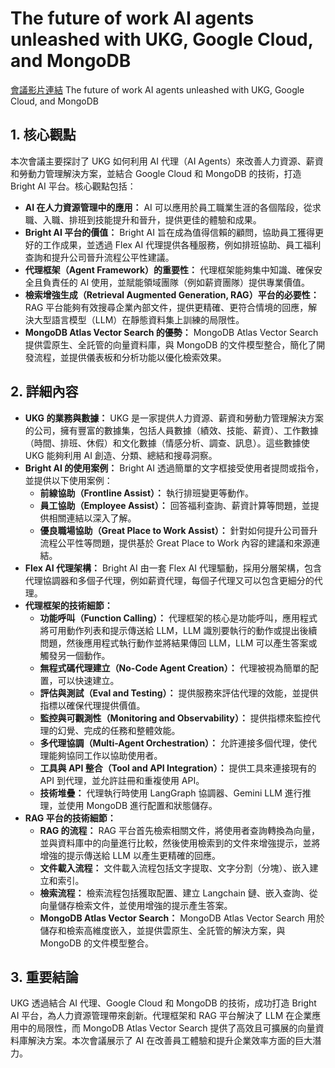 # The future of work AI agents unleashed with UKG, Google Cloud, and MongoDB
[會議影片連結](https://www.youtube.com/watch?v=ZpSN1F9ESvQ)
The future of work AI agents unleashed with UKG, Google Cloud, and MongoDB

## 1. 核心觀點

本次會議主要探討了 UKG 如何利用 AI 代理（AI Agents）來改善人力資源、薪資和勞動力管理解決方案，並結合 Google Cloud 和 MongoDB 的技術，打造 Bright AI 平台。核心觀點包括：

*   **AI 在人力資源管理中的應用：** AI 可以應用於員工職業生涯的各個階段，從求職、入職、排班到技能提升和晉升，提供更佳的體驗和成果。
*   **Bright AI 平台的價值：** Bright AI 旨在成為值得信賴的顧問，協助員工獲得更好的工作成果，並透過 Flex AI 代理提供各種服務，例如排班協助、員工福利查詢和提升公司晉升流程公平性建議。
*   **代理框架（Agent Framework）的重要性：** 代理框架能夠集中知識、確保安全且負責任的 AI 使用，並賦能領域團隊（例如薪資團隊）提供專業價值。
*   **檢索增強生成（Retrieval Augmented Generation, RAG）平台的必要性：** RAG 平台能夠有效搜尋企業內部文件，提供更精確、更符合情境的回應，解決大型語言模型（LLM）在靜態資料集上訓練的局限性。
*   **MongoDB Atlas Vector Search 的優勢：** MongoDB Atlas Vector Search 提供雲原生、全託管的向量資料庫，與 MongoDB 的文件模型整合，簡化了開發流程，並提供儀表板和分析功能以優化檢索效果。

## 2. 詳細內容

*   **UKG 的業務與數據：** UKG 是一家提供人力資源、薪資和勞動力管理解決方案的公司，擁有豐富的數據集，包括人員數據（績效、技能、薪資）、工作數據（時間、排班、休假）和文化數據（情感分析、調查、訊息）。這些數據使 UKG 能夠利用 AI 創造、分類、總結和搜尋洞察。
*   **Bright AI 的使用案例：** Bright AI 透過簡單的文字框接受使用者提問或指令，並提供以下使用案例：
    *   **前線協助（Frontline Assist）：** 執行排班變更等動作。
    *   **員工協助（Employee Assist）：** 回答福利查詢、薪資計算等問題，並提供相關連結以深入了解。
    *   **優良職場協助（Great Place to Work Assist）：** 針對如何提升公司晉升流程公平性等問題，提供基於 Great Place to Work 內容的建議和來源連結。
*   **Flex AI 代理架構：** Bright AI 由一套 Flex AI 代理驅動，採用分層架構，包含代理協調器和多個子代理，例如薪資代理，每個子代理又可以包含更細分的代理。
*   **代理框架的技術細節：**
    *   **功能呼叫（Function Calling）：** 代理框架的核心是功能呼叫，應用程式將可用動作列表和提示傳送給 LLM，LLM 識別要執行的動作或提出後續問題，然後應用程式執行動作並將結果傳回 LLM，LLM 可以產生答案或觸發另一個動作。
    *   **無程式碼代理建立（No-Code Agent Creation）：** 代理被視為簡單的配置，可以快速建立。
    *   **評估與測試（Eval and Testing）：** 提供服務來評估代理的效能，並提供指標以確保代理提供價值。
    *   **監控與可觀測性（Monitoring and Observability）：** 提供指標來監控代理的幻覺、完成的任務和整體效能。
    *   **多代理協調（Multi-Agent Orchestration）：** 允許連接多個代理，使代理能夠協同工作以協助使用者。
    *   **工具與 API 整合（Tool and API Integration）：** 提供工具來連接現有的 API 到代理，並允許註冊和重複使用 API。
    *   **技術堆疊：** 代理執行時使用 LangGraph 協調器、Gemini LLM 進行推理，並使用 MongoDB 進行配置和狀態儲存。
*   **RAG 平台的技術細節：**
    *   **RAG 的流程：** RAG 平台首先檢索相關文件，將使用者查詢轉換為向量，並與資料庫中的向量進行比較，然後使用檢索到的文件來增強提示，並將增強的提示傳送給 LLM 以產生更精確的回應。
    *   **文件載入流程：** 文件載入流程包括文字提取、文字分割（分塊）、嵌入建立和索引。
    *   **檢索流程：** 檢索流程包括獲取配置、建立 Langchain 鏈、嵌入查詢、從向量儲存檢索文件，並使用增強的提示產生答案。
    *   **MongoDB Atlas Vector Search：** MongoDB Atlas Vector Search 用於儲存和檢索高維度嵌入，並提供雲原生、全託管的解決方案，與 MongoDB 的文件模型整合。

## 3. 重要結論

UKG 透過結合 AI 代理、Google Cloud 和 MongoDB 的技術，成功打造 Bright AI 平台，為人力資源管理帶來創新。代理框架和 RAG 平台解決了 LLM 在企業應用中的局限性，而 MongoDB Atlas Vector Search 提供了高效且可擴展的向量資料庫解決方案。本次會議展示了 AI 在改善員工體驗和提升企業效率方面的巨大潛力。
